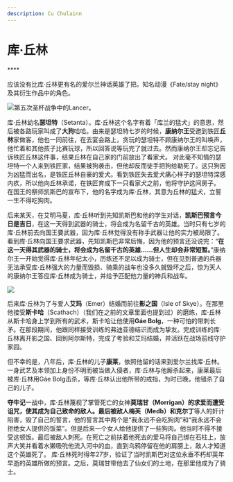 ```yaml
---
description: Cu Chulainn
---
```


# 库·丘林

\*\*\*\*

应该没有比库·丘林更有名的爱尔兰神话英雄了把。知名动漫《Fate/stay night》及其衍生作品中的角色。

![&#x7B2C;&#x4E94;&#x6B21;&#x5723;&#x676F;&#x6218;&#x4E89;&#x4E2D;&#x7684;Lancer&#x3002;](https://pic2.zhimg.com/80/v2-1da3650a0470af077891777d5abb0bfd_1440w.jpg)

库·丘林幼名**瑟坦特**（Setanta）。库·丘林这个名字有着「库兰的猛犬」的意思，然后被各路玩家叫成了**大狗**哈哈。由来是瑟坦特七岁的时候，**康纳尔王**受邀到铁匠**丘林**家做客，他也一同前往，在去宴会路上，贪玩的瑟坦特不顾康纳尔王的叫唤声，他忙着和其他孩子比赛玩球，所以回答说等玩完了就过去。然而康纳尔王却忘记告诉铁匠丘林这件事，结果丘林在自己家的门前放出了看家犬。 对此毫不知情的瑟坦特一个人来到铁匠家，结果被狗袭击，但他却反而徒手把狗给勒死了。这只狗因为凶猛而出名，是铁匠丘林自豪的爱犬。看到铁匠失去爱犬痛心样子的瑟坦特深感内疚，所以他向丘林承诺，在铁匠育成下一只看家犬之前，他将守护这间房子。 在国王的祭师凯斯巴的宣布下，他的名字成为库·丘林，其意为丘林的猛犬，立誓一生不得吃狗肉。

后来某天，在艾明马夏，库·丘林听到先知凯斯巴和他的学生对话，**凯斯巴预言今日是吉日**，在这一天得到武器的骑士，将会成为名留千古的英雄。当时只有七岁的库·丘林前去向国王要武器，因为库·丘林觉得没有称手武器让他的实力被局限了。看到库·丘林向国王要求武器，先知凯斯巴非常后悔，因为他的预言还没说完：“**在这一天得其武器的骑士，将会成为名留千古的英雄......但人生却会非常短暂。**”康纳尔王一开始觉得库·丘林年纪太小，历练还不足以成为骑士，但在见到普通的兵器无法承受库·丘林强大的力量而毁损、骑乘的战车也没多久就毁坏之后，惊为天人的康纳尔王答应库·丘林成为骑士，并给予匹配他力量的神兵和战车。

![](https://pic3.zhimg.com/80/v2-045057743c1415f97d7ad5697fb36b26_1440w.jpg)

后来库·丘林为了与爱人**艾玛**（Emer）结婚而前往**影之国**（Isle of Skye）。在那里他接受**斯卡哈**（Scathach）（我们在之前的文章里面也提到过）的磨练，库·丘林从斯卡哈身上学到所有的武术，斯卡哈让他使用**Gáe Bolg**，一种可怕的带刺长矛。在那段期间，他跟同样接受训练的弗迪亚德结识而成为挚友。完成训练的库·丘林离开影之国、回到阿尔斯特，完成了考验和艾玛结婚，并活跃在战场前线守护家园。

但不幸的是，八年后，库·丘林的儿子**康莱**，依照他留的话来到爱尔兰找库·丘林。一身武艺及本领加上身份不明而被当做入侵者，库·丘林与他厮杀起来，康莱最后被库·丘林用Gáe Bolg击杀，等库·丘林认出他所带的戒指，为时已晚，他错杀了自己的儿子。

**夺牛记**一战中，库·丘林蔑视了掌管死亡的女神**莫瑞甘（Morrigan）**的求爱而遭受诅咒，使其成为自己致命的敌人。最后被敌人**梅芙（Medb）**和**克尔丁**等人的奸计陷害，毁了自己的誓言，他的誓言其中两个是“我永远不会吃狗肉”和“我永远不会拒绝女人提供的饭菜”。但是后来一个女人给他提供了一些狗肉。他当时不得不接受这顿饭。最后被敌人刺死。在死亡之前扶着他死去的爱马将自己绑在石柱上，放声大笑并看着水獭吸吮他流入河中的血，直到乌鸦停留在他的肩膀上，敌人才知道这个英雄死了。 库·丘林死时得年27岁，验证了当时凯斯巴对这位永垂不朽却英年早逝的英雄所做的预言。之后，莫瑞甘带他去了仙女们的土地，在那里他成为了骑士。

